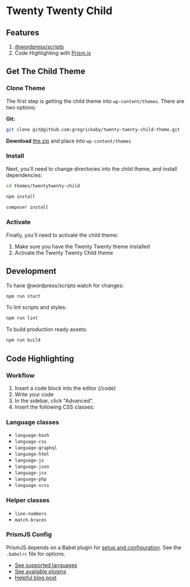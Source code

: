 <!-- markdownlint-disable MD013 -->

# Twenty Twenty Child

## Features

1. [@wordpress/scripts](https://github.com/WordPress/gutenberg/tree/master/packages/scripts)
2. Code Highlighting with [Prism.js](https://prismjs.com/download.html)

## Get The Child Theme

### Clone Theme

The first step is getting the child theme into `wp-content/themes`. There are two options:

**Git:**

```bash
git clone git@github.com:gregrickaby/twenty-twenty-child-theme.git
```

**Download** [the zip](https://github.com/gregrickaby/twenty-twenty-child-theme/archive/main.zip) and place into `wp-content/themes`

### Install

Next, you'll need to change directories into the child theme, and install dependencies:

```bash
cd themes/twentytwenty-child
```

```bash
npm install
```

```bash
composer install
```

### Activate

Finally, you'll need to activate the child theme:

1. Make sure you have the Twenty Twenty theme installed
2. Activate the Twenty Twenty Child theme

## Development

To have @wordpress/scripts watch for changes:

```bash
npm run start
```

To lint scripts and styles:

```bash
npm run lint
```

To build production ready assets:

```bash
npm run build
```

## Code Highlighting

### Workflow

1. Insert a code block into the editor (/code)
2. Write your code
3. In the sidebar, click "Advanced".
4. Insert the following CSS classes:

### Language classes

-   `language-bash`
-   `language-css`
-   `language-graphql`
-   `language-html`
-   `language-js`
-   `language-json`
-   `language-jsx`
-   `language-php`
-   `language-scss`

### Helper classes

-   `line-numbers`
-   `match-braces`

### PrismJS Config

PrismJS depends on a Babel plugin for [setup and configuration](https://prismjs.com/download.html#). See the `.babelrc` file for options.

-   [See supported languages](https://prismjs.com/#supported-languages)
-   [See available plugins](https://prismjs.com/#plugins)
-   [Helpful blog post](https://betterstack.dev/blog/code-highlighting-in-react-using-prismjs/)
